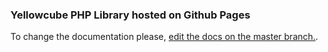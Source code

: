 ### Yellowcube PHP Library hosted on Github Pages 

To change the documentation please, [edit the docs on the master branch.](https://github.com/swisspost-yellowcube/yellowcube-php/tree/master/docs).

